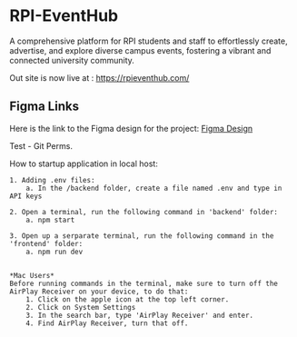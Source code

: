 # RPI-EventHub
A comprehensive platform for RPI students and staff to effortlessly create, advertise, and explore diverse campus events, fostering a vibrant and connected university community.

Out site is now live at : https://rpieventhub.com/

## Figma Links
Here is the link to the Figma design for the project: 
[Figma Design]([https://www.figma.com/file/v0cNZkxuSuKK9oWbOzVuKc/RPI-EventHub?type=design&node-id=0%3A1&mode=design&t=KkhngAJ36dMqvRKb-1](https://www.figma.com/design/v0cNZkxuSuKK9oWbOzVuKc/RPI-EventHub?node-id=0-1&t=eB62svz1oXVUen8N-1))


Test - Git Perms.

How to startup application in local host:

    1. Adding .env files:
        a. In the /backend folder, create a file named .env and type in API keys

    2. Open a terminal, run the following command in 'backend' folder: 
        a. npm start

    3. Open up a serparate terminal, run the following command in the 'frontend' folder:
        a. npm run dev


    *Mac Users*
    Before running commands in the terminal, make sure to turn off the AirPlay Receiver on your device, to do that:
        1. Click on the apple icon at the top left corner.
        2. Click on System Settings
        3. In the search bar, type 'AirPlay Receiver' and enter.
        4. Find AirPlay Receiver, turn that off.
